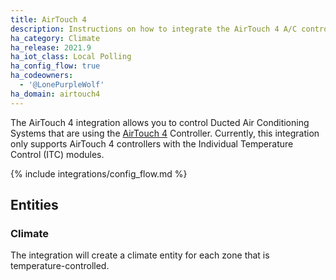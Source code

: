 ```yaml
---
title: AirTouch 4
description: Instructions on how to integrate the AirTouch 4 A/C controller into Home Assistant.
ha_category: Climate
ha_release: 2021.9
ha_iot_class: Local Polling
ha_config_flow: true
ha_codeowners:
  - '@LonePurpleWolf'
ha_domain: airtouch4
---
```


The AirTouch 4 integration allows you to control Ducted Air Conditioning Systems that are using the [AirTouch 4](https://www.airtouch.net.au/airtouch/airtouch-4/) Controller. Currently, this integration only supports AirTouch 4 controllers with the Individual Temperature Control (ITC) modules.

{% include integrations/config_flow.md %}

## Entities

### Climate

The integration will create a climate entity for each zone that is temperature-controlled.
